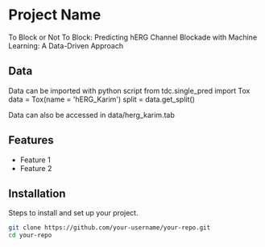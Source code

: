 # Project Name
To Block or Not To Block:
Predicting hERG Channel Blockade with Machine Learning: A Data-Driven Approach


## Data
Data can be imported with python script
from tdc.single_pred import Tox
data = Tox(name = 'hERG_Karim')
split = data.get_split()

Data can also be accessed in data/herg_karim.tab

## Features
- Feature 1
- Feature 2

## Installation
Steps to install and set up your project.

```bash
git clone https://github.com/your-username/your-repo.git
cd your-repo
